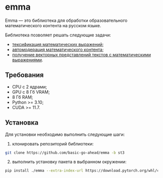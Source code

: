 # emma

Emma — это библиотека для обработки образовательного математического контента на русском языке.

Библиотека позволяет решать следующие задачи:
- [тексификация математических выражений](notebooks/texification.ipynb);
- [автомодерация математического контента](notebooks/texification.ipynb);
- [получение векторных представлений текстов с математическими выражениями](notebooks/embeddings.ipynb). 

## Требования

- CPU с 2 ядрами;
- GPU с 8 Гб VRAM;
- 8 Гб RAM;
- Python >= 3.10;
- CUDA >= 11.7.

## Установка

Для установки необходимо выполнить следующие шаги:

1. клонировать репозиторий библиотеки:

```sh
git clone https://github.com/basic-go-ahead/emma -b st3
```

2. выполнить установку пакета в выбранном окружении:

```sh
pip install ./emma --extra-index-url https://download.pytorch.org/whl/cu117
```